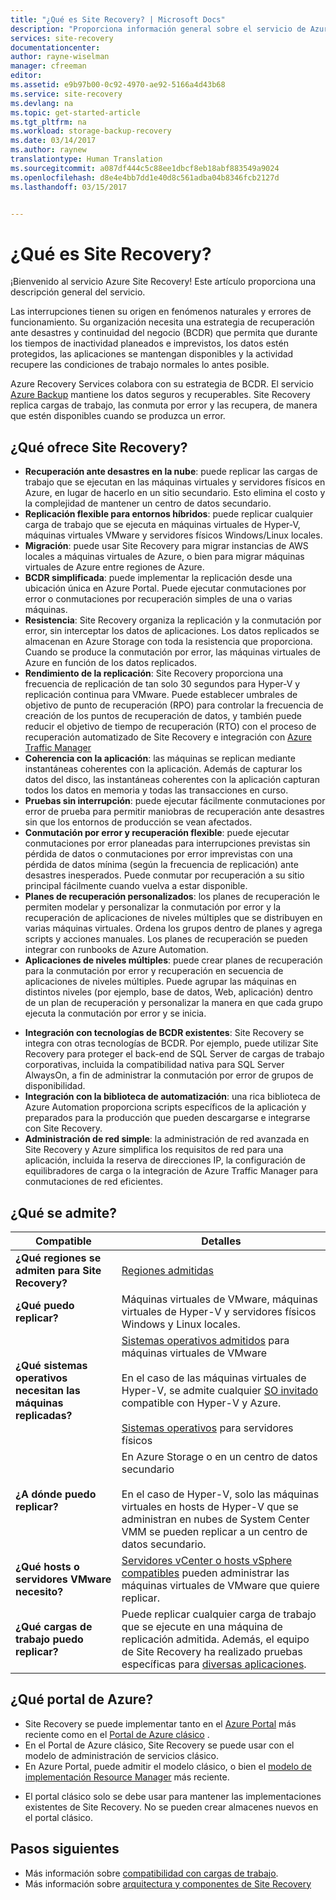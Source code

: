 ```yaml
---
title: "¿Qué es Site Recovery? | Microsoft Docs"
description: "Proporciona información general sobre el servicio de Azure Site Recovery y resume escenarios de implementación."
services: site-recovery
documentationcenter: 
author: rayne-wiselman
manager: cfreeman
editor: 
ms.assetid: e9b97b00-0c92-4970-ae92-5166a4d43b68
ms.service: site-recovery
ms.devlang: na
ms.topic: get-started-article
ms.tgt_pltfrm: na
ms.workload: storage-backup-recovery
ms.date: 03/14/2017
ms.author: raynew
translationtype: Human Translation
ms.sourcegitcommit: a087df444c5c88ee1dbcf8eb18abf883549a9024
ms.openlocfilehash: d8e4e4bb7dd1e40d8c561adba04b8346fcb2127d
ms.lasthandoff: 03/15/2017


---
```

# <a name="what-is-site-recovery"></a>¿Qué es Site Recovery?

¡Bienvenido al servicio Azure Site Recovery! Este artículo proporciona una descripción general del servicio.

Las interrupciones tienen su origen en fenómenos naturales y errores de funcionamiento. Su organización necesita una estrategia de recuperación ante desastres y continuidad del negocio (BCDR) que permita que durante los tiempos de inactividad planeados e imprevistos, los datos estén protegidos, las aplicaciones se mantengan disponibles y la actividad recupere las condiciones de trabajo normales lo antes posible.

Azure Recovery Services colabora con su estrategia de BCDR. El servicio [Azure Backup](https://docs.microsoft.com/en-us/azure/backup/) mantiene los datos seguros y recuperables. Site Recovery replica cargas de trabajo, las conmuta por error y las recupera, de manera que estén disponibles cuando se produzca un error.

## <a name="what-does-site-recovery-provide"></a>¿Qué ofrece Site Recovery?

- **Recuperación ante desastres en la nube**: puede replicar las cargas de trabajo que se ejecutan en las máquinas virtuales y servidores físicos en Azure, en lugar de hacerlo en un sitio secundario. Esto elimina el costo y la complejidad de mantener un centro de datos secundario.
- **Replicación flexible para entornos híbridos**: puede replicar cualquier carga de trabajo que se ejecuta en máquinas virtuales de Hyper-V, máquinas virtuales VMware y servidores físicos Windows/Linux locales.
- **Migración**: puede usar Site Recovery para migrar instancias de AWS locales a máquinas virtuales de Azure, o bien para migrar máquinas virtuales de Azure entre regiones de Azure.
- **BCDR simplificada**: puede implementar la replicación desde una ubicación única en Azure Portal.  Puede ejecutar conmutaciones por error o conmutaciones por recuperación simples de una o varias máquinas.
- **Resistencia**: Site Recovery organiza la replicación y la conmutación por error, sin interceptar los datos de aplicaciones.
Los datos replicados se almacenan en Azure Storage con toda la resistencia que proporciona. Cuando se produce la conmutación por error, las máquinas virtuales de Azure en función de los datos replicados.
- **Rendimiento de la replicación**: Site Recovery proporciona una frecuencia de replicación de tan solo 30 segundos para Hyper-V y replicación continua para VMware. Puede establecer umbrales de objetivo de punto de recuperación (RPO) para controlar la frecuencia de creación de los puntos de recuperación de datos, y también puede reducir el objetivo de tiempo de recuperación (RTO) con el proceso de recuperación automatizado de Site Recovery e integración con [Azure Traffic Manager](https://azure.microsoft.com/en-us/blog/reduce-rto-by-using-azure-traffic-manager-with-azure-site-recovery/)
- **Coherencia con la aplicación**: las máquinas se replican mediante instantáneas coherentes con la aplicación. Además de capturar los datos del disco, las instantáneas coherentes con la aplicación capturan todos los datos en memoria y todas las transacciones en curso.
- **Pruebas sin interrupción**: puede ejecutar fácilmente conmutaciones por error de prueba para permitir maniobras de recuperación ante desastres sin que los entornos de producción se vean afectados.
- **Conmutación por error y recuperación flexible**: puede ejecutar conmutaciones por error planeadas para interrupciones previstas sin pérdida de datos o conmutaciones por error imprevistas con una pérdida de datos mínima (según la frecuencia de replicación) ante desastres inesperados. Puede conmutar por recuperación a su sitio principal fácilmente cuando vuelva a estar disponible.
- **Planes de recuperación personalizados**: los planes de recuperación le permiten modelar y personalizar la conmutación por error y la recuperación de aplicaciones de niveles múltiples que se distribuyen en varias máquinas virtuales. Ordena los grupos dentro de planes y agrega scripts y acciones manuales. Los planes de recuperación se pueden integrar con runbooks de Azure Automation.
- **Aplicaciones de niveles múltiples**: puede crear planes de recuperación para la conmutación por error y recuperación en secuencia de aplicaciones de niveles múltiples. Puede agrupar las máquinas en distintos niveles (por ejemplo, base de datos, Web, aplicación) dentro de un plan de recuperación y personalizar la manera en que cada grupo ejecuta la conmutación por error y se inicia.
* **Integración con tecnologías de BCDR existentes**: Site Recovery se integra con otras tecnologías de BCDR. Por ejemplo, puede utilizar Site Recovery para proteger el back-end de SQL Server de cargas de trabajo corporativas, incluida la compatibilidad nativa para SQL Server AlwaysOn, a fin de administrar la conmutación por error de grupos de disponibilidad.
* **Integración con la biblioteca de automatización**: una rica biblioteca de Azure Automation proporciona scripts específicos de la aplicación y preparados para la producción que pueden descargarse e integrarse con Site Recovery.
* **Administración de red simple**: la administración de red avanzada en Site Recovery y Azure simplifica los requisitos de red para una aplicación, incluida la reserva de direcciones IP, la configuración de equilibradores de carga o la integración de Azure Traffic Manager para conmutaciones de red eficientes.


## <a name="whats-supported"></a>¿Qué se admite?

**Compatible** | **Detalles**
--- | ---
**¿Qué regiones se admiten para Site Recovery?** | [Regiones admitidas](https://azure.microsoft.com/en-us/regions/services/) |
**¿Qué puedo replicar?** | Máquinas virtuales de VMware, máquinas virtuales de Hyper-V y servidores físicos Windows y Linux locales.
**¿Qué sistemas operativos necesitan las máquinas replicadas?** | [Sistemas operativos admitidos](site-recovery-support-matrix-to-azure.md#support-for-replicated-machine-os-versions) para máquinas virtuales de VMware<br/><br/> En el caso de las máquinas virtuales de Hyper-V, se admite cualquier [SO invitado](https://technet.microsoft.com/en-us/windows-server-docs/compute/hyper-v/supported-windows-guest-operating-systems-for-hyper-v-on-windows) compatible con Hyper-V y Azure.<br/><br/> [Sistemas operativos](site-recovery-support-matrix-to-azure.md#support-for-replicated-machine-os-versions) para servidores físicos
**¿A dónde puedo replicar?** | En Azure Storage o en un centro de datos secundario<br/><br/> En el caso de Hyper-V, solo las máquinas virtuales en hosts de Hyper-V que se administran en nubes de System Center VMM se pueden replicar a un centro de datos secundario.
**¿Qué hosts o servidores VMware necesito?** | [Servidores vCenter o hosts vSphere compatibles](site-recovery-support-matrix-to-azure.md#support-for-datacenter-management-servers) pueden administrar las máquinas virtuales de VMware que quiere replicar.
**¿Qué cargas de trabajo puedo replicar?** | Puede replicar cualquier carga de trabajo que se ejecute en una máquina de replicación admitida. Además, el equipo de Site Recovery ha realizado pruebas específicas para [diversas aplicaciones](site-recovery-workload.md#workload-summary).


## <a name="which-azure-portal"></a>¿Qué portal de Azure?

* Site Recovery se puede implementar tanto en el [Azure Portal](https://portal.azure.com) más reciente como en el [Portal de Azure clásico](https://manage.windowsazure.com/) .
* En el Portal de Azure clásico, Site Recovery se puede usar con el modelo de administración de servicios clásico.
* En Azure Portal, puede admitir el modelo clásico, o bien el [modelo de implementación Resource Manager](../azure-resource-manager/resource-manager-deployment-model.md) más reciente.
- El portal clásico solo se debe usar para mantener las implementaciones existentes de Site Recovery. No se pueden crear almacenes nuevos en el portal clásico.

## <a name="next-steps"></a>Pasos siguientes
* Más información sobre [compatibilidad con cargas de trabajo](site-recovery-workload.md).
* Más información sobre [arquitectura y componentes de Site Recovery](site-recovery-components.md)

